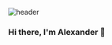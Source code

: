 ![header](https://capsule-render.vercel.app/api?type=waving&color=gradient&customColorList=3&height=160&section=header&text=Hi%20there!&fontAlignY=32&fontAlign=15&fontSize=52&animation=twinkling&fontColor=EAF5D2)

### Hi there, I'm Alexander 👋


<!--
**SandroUnknown/SandroUnknown** is a ✨ _special_ ✨ repository because its `README.md` (this file) appears on your GitHub profile.

Here are some ideas to get you started:

- 🔭 I’m currently working on ...
- 🌱 I’m currently learning ...
- 👯 I’m looking to collaborate on ...
- 🤔 I’m looking for help with ...
- 💬 Ask me about ...
- 📫 How to reach me: ...
- 😄 Pronouns: ...
- ⚡ Fun fact: ...
-->
